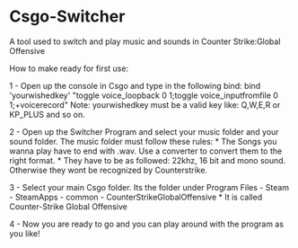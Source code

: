 # Csgo-Switcher
A tool used to switch and play music and sounds in Counter Strike:Global Offensive

How to make ready for first use:

1 - Open up the console in Csgo and type in the following bind: bind 'yourwishedkey' "toggle voice_loopback 0 1;toggle voice_inputfromfile 0 1;+voicerecord"
  Note: yourwishedkey must be a valid key like: Q,W,E,R or KP_PLUS and so on.
  
2 - Open up the Switcher Program and select your music folder and your sound folder. The music folder must follow these rules: 
      * The Songs you wanna play have to end with .wav. Use a converter to convert them to the right format.
      * They have to be as followed: 22khz, 16 bit and mono sound. Otherwise they wont be recognized by Counterstrike.

3 - Select your main Csgo folder. Its the folder under Program Files - Steam - SteamApps - common - CounterStrikeGlobalOffensive
      * It is called Counter-Strike Global Offensive

4 - Now you are ready to go and you can play around with the program as you like!
